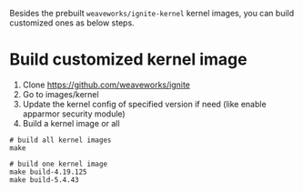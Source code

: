 Besides the prebuilt `weaveworks/ignite-kernel` kernel images, you can build customized ones as below steps.

# Build customized kernel image

1. Clone https://github.com/weaveworks/ignite
2. Go to images/kernel
3. Update the kernel config of specified version if need (like enable apparmor security module)
4. Build a kernel image or all 

```
# build all kernel images
make

# build one kernel image
make build-4.19.125
make build-5.4.43
```